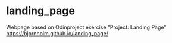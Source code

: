 # landing_page
Webpage based on Odinproject exercise "Project: Landing Page"
https://bjornholm.github.io/landing_page/

